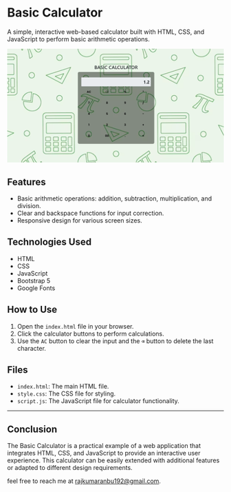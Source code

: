 # Basic Calculator

A simple, interactive web-based calculator built with HTML, CSS, and JavaScript to perform basic arithmetic operations.

![Calculator Preview](Demo_Page.png)

## Features

- Basic arithmetic operations: addition, subtraction, multiplication, and division.
- Clear and backspace functions for input correction.
- Responsive design for various screen sizes.

## Technologies Used

- HTML
- CSS
- JavaScript
- Bootstrap 5
- Google Fonts

## How to Use

1. Open the `index.html` file in your browser.
2. Click the calculator buttons to perform calculations.
3. Use the `AC` button to clear the input and the `⌫` button to delete the last character.

## Files

- `index.html`: The main HTML file.
- `style.css`: The CSS file for styling.
- `script.js`: The JavaScript file for calculator functionality.
---
## Conclusion

The Basic Calculator is a practical example of a web application that integrates HTML, CSS, and JavaScript to provide an interactive user experience. This calculator can be easily extended with additional features or adapted to different design requirements.

feel free to reach me at rajkumaranbu192@gmail.com.

